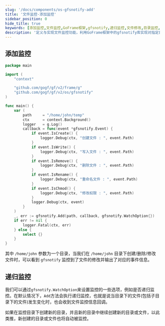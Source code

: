 ```yaml
---
slug: '/docs/components/os-gfsnotify-add'
title: '文件监控-添加监控'
sidebar_position: 0
hide_title: true
keywords: [添加监控,文件监控,GoFrame框架,gfsnotify,递归监控,文件修改,目录监控,文件事件,文件变化,监控选项]
description: '定义与实现文件监控功能，利用GoFrame框架中的gfsnotify库实现对指定目录下文件的创建、写入、删除、重命名和权限修改等事件进行监控。支持递归监控，自动检测目录及子目录中文件的变化，并灵活设置监控选项，实时输出与目录相关的文件事件信息。'
---
```



## 添加监控

```go
package main

import (
    "context"

    "github.com/gogf/gf/v2/frame/g"
    "github.com/gogf/gf/v2/os/gfsnotify"
)

func main() {
    var (
        path     = "/home/john/temp"
        ctx      = context.Background()
        logger   = g.Log()
        callback = func(event *gfsnotify.Event) {
            if event.IsCreate() {
                logger.Debug(ctx, "创建文件 : ", event.Path)
            }
            if event.IsWrite() {
                logger.Debug(ctx, "写入文件 : ", event.Path)
            }
            if event.IsRemove() {
                logger.Debug(ctx, "删除文件 : ", event.Path)
            }
            if event.IsRename() {
                logger.Debug(ctx, "重命名文件 : ", event.Path)
            }
            if event.IsChmod() {
                logger.Debug(ctx, "修改权限 : ", event.Path)
            }
            logger.Debug(ctx, event)
        }
    )
    _, err := gfsnotify.Add(path, callback, gfsnotify.WatchOption{})
    if err != nil {
        logger.Fatal(ctx, err)
    } else {
        select {}
    }
}
```

其中 `/home/john` 参数为一个目录，当我们在 `/home/john` 目录下创建/删除/修改文件时，可以看到 `gfsnotify` 监控到了文件的修改并输出了对应的事件信息。

## 递归监控

我们可以通过`gfsnotify.WatchOption`来设置监控的一些选项，例如是否递归监控。在默认情况下，`Add`方法会执行递归监控，也就是说当目录下的文件(包括子目录下的文件)发生变化时，也会收到文件监控信息回调。

如果在监控目录下创建新的目录，并且新的目录中继续创建新的目录或文件，以此类推，新创建的目录或文件也将自动被监控。




